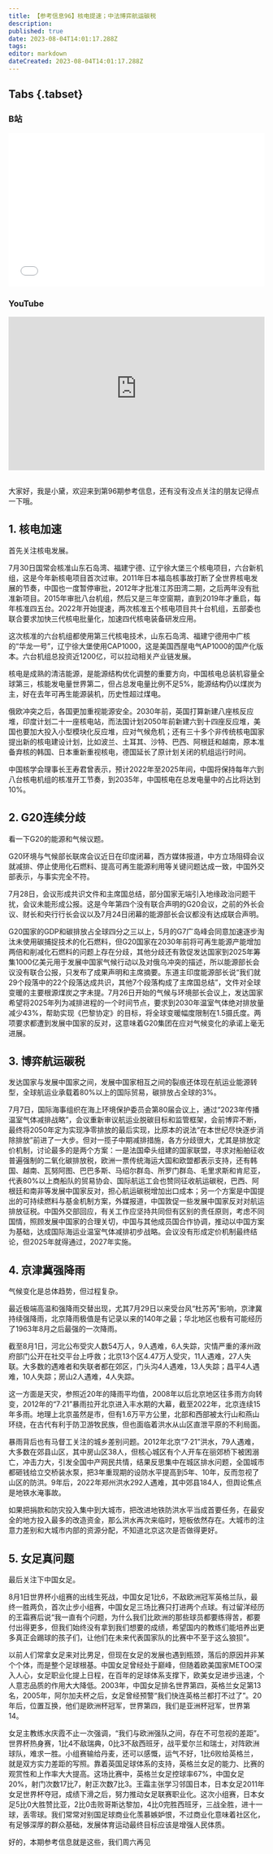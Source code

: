 ```yaml
---
title: 【参考信息96】核电提速；中法博弈航运碳税
description: 
published: true
date: 2023-08-04T14:01:17.288Z
tags: 
editor: markdown
dateCreated: 2023-08-04T14:01:17.288Z
---
```


## Tabs {.tabset}
### B站
<div style="position: relative; padding: 30% 45%;">
<iframe style="position: absolute; width: 100%; height: 100%; left: 0; top: 0;" src="//player.bilibili.com/player.html?&bvid=BV13j411r7jR&page=1&as_wide=1&high_quality=1&danmaku=1&autoplay=0" scrolling="no" border="0" frameborder="no" framespacing="0" allowfullscreen="true"></iframe>
</div>

### YouTube
<div style="position: relative; padding: 30% 45%;">
<iframe style="position: absolute; top: 0; left: 0; width: 100%; height: 100%;" src="https://www.youtube-nocookie.com/embed/YouTubeVID" title="YouTube video player" frameborder="0" allow="accelerometer; autoplay; clipboard-write; encrypted-media; gyroscope; picture-in-picture" allowfullscreen></iframe>
</div>

## 

大家好，我是小黛，欢迎来到第96期参考信息，还有没有没点关注的朋友记得点一下哦。

## 1. 核电加速

首先关注核电发展。

7月30日国常会核准山东石岛湾、福建宁德、辽宁徐大堡三个核电项目，六台新机组，这是今年新核电项目首次过审。2011年日本福岛核事故打断了全世界核电发展的节奏，中国也一度暂停审批，2012年才批准江苏田湾二期，之后两年没有批准新项目。2015年审批八台机组，然后又是三年空窗期，直到2019年才重启，每年核准四五台。2022年开始提速，两次核准五个核电项目共十台机组，五部委也联合要求加快三代核电批量化，加速四代核电装备研发应用。

这次核准的六台机组都使用第三代核电技术，山东石岛湾、福建宁德用中广核的“华龙一号”，辽宁徐大堡使用CAP1000，这是美国西屋电气AP1000的国产化版本。六台机组总投资近1200亿，可以拉动相关产业链发展。

核电是成熟的清洁能源，是能源结构优化调整的重要方向，中国核电总装机容量全球第三，核能发电量世界第二，但占总发电量比例不足5%，能源结构仍以煤炭为主，好在去年可再生能源装机，历史性超过煤电。

俄欧冲突之后，各国更加重视能源安全。2030年前，英国打算新建八座核反应堆，印度计划二十一座核电站，而法国计划2050年前新建六到十四座反应堆，美国也要加大投入小型模块化反应堆，应对气候危机；还有三十多个非传统核电国家提出新的核电建设计划，比如波兰、土耳其、沙特、巴西、阿根廷和越南，原本准备弃核的韩国、日本重新重视核电，德国延长了原计划关闭的机组运行时间。

中国核学会理事长王寿君曾表示，预计2022年至2025年间，中国将保持每年六到八台核电机组的核准开工节奏，到2035年，中国核电在总发电量中的占比将达到10%。

## 2. G20连续分歧

看一下G20的能源和气候议题。

G20环境与气候部长联席会议近日在印度闭幕，西方媒体报道，中方立场阻碍会议就减排、停止使用化石燃料、提高可再生能源利用等关键问题达成一致，中国外交部表示，与事实完全不符。

7月28日，会议形成共识文件和主席国总结，部分国家无端引入地缘政治问题干扰，会议未能形成公报。这是今年第四个没有联合声明的G20会议，之前的外长会议、财长和央行行长会议以及7月24日闭幕的能源部长会议都没有达成联合声明。

G20国家的GDP和碳排放占全球四分之三以上，5月的G7广岛峰会同意加速逐步淘汰未使用碳捕捉技术的化石燃料，但G20国家在2030年前将可再生能源产能增加两倍和削减化石燃料的问题上存在分歧，其他分歧还有敦促发达国家到2025年筹集1000亿美元用于发展中国家气候行动以及对俄乌冲突的描述，所以能源部长会议没有联合公报，只发布了成果声明和主席摘要。东道主印度能源部长说“我们就29个段落中的22个段落达成共识，其他7个段落构成了主席国总结”，文件对全球变暖的主要根源煤炭之字未提。7月26日开始的气候与环境部长会议上，发达国家希望将2025年列为减排进程的一个时间节点，要求到2030年温室气体绝对排放量减少43%，帮助实现《巴黎协定》的目标，将全球变暖幅度限制在1.5摄氏度。两项要求都遭到发展中国家的反对，这意味着G20集团在应对气候变化的承诺上毫无进展。

## 3. 博弈航运碳税

发达国家与发展中国家之间，发展中国家相互之间的裂痕还体现在航运业能源转型，全球航运业承载着80%以上的国际贸易，碳排放占全球的3%。

7月7日，国际海事组织在海上环境保护委员会第80届会议上，通过“2023年传播温室气体减排战略”，会议重新审议航运业脱碳目标和监管框架，会前博弈不断，最终将2050年定为实现净零排放的最后实现，比原本的说法“在本世纪尽快逐步消除排放”前进了一大步。但对一揽子中期减排措施，各方分歧很大，尤其是排放定价机制，讨论最多的是两个方案：一是法国牵头组建的国家联盟，寻求对船舶征收普遍强制的二氧化碳排放税，欧洲一票传统海运大国和欧盟都表示支持，还有韩国、越南、瓦努阿图、巴巴多斯、马绍尔群岛、所罗门群岛、毛里求斯和肯尼亚，代表80%以上商船队的贸易协会、国际航运工会也赞同征收航运碳税，巴西、阿根廷和南非等发展中国家反对，担心航运碳税增加出口成本；另一个方案是中国提出的可持续燃料与基金机制方案，外媒报道，中国敦促一些发展中国家反对对航运排放征税。中国外交部回应，有关工作应坚持共同但有区别的责任原则，考虑不同国情，照顾发展中国家的合理关切，中国与其他成员国合作协调，推动以中国方案为基础，达成国际海运业温室气体减排初步战略。会议没有形成定价机制最终结论，但2025年就得通过，2027年实施。

## 4. 京津冀强降雨

气候变化是总体趋势，但过程复杂。

最近极端高温和强降雨交替出现，尤其7月29日以来受台风“杜苏芮”影响，京津冀持续强降雨，北京降雨极值是有记录以来的140年之最；华北地区也极有可能经历了1963年8月之后最强的一次降雨。

截至8月1日，河北公布受灾人数54万人，9人遇难，6人失踪，灾情严重的涿州政府部门公开在社交平台上呼救；北京13个区4.47万人受灾，11人遇难，27人失联。大多数的遇难者和失联者都在郊区，门头沟4人遇难，13人失踪；昌平4人遇难，10人失踪；房山2人遇难，4人失踪。

这一方面是天灾，参照近20年的降雨平均值，2008年以后北京地区往多雨方向转变，2012年的“7·21”暴雨拉开北京进入丰水期的大幕，截至2022年，北京连续15年多雨。地理上北京虽然是市，但有1.6万平方公里，北部和西部被太行山和燕山环绕，在古代有利于防卫游牧民族，但也面临着洪水从山区直泄平原的不利局面。

暴雨背后也有马督工关注的城乡差别问题。2012年北京“7·21”洪水，79人遇难，大多数在郊县山区，其中房山区38人，但核心城区有个人开车在丽郊桥下被困溺亡，冲击力大，引发全国中产网民共情，结果反思集中在城区排水问题，全国城市都砸钱给立交桥装水泵，把3年重现期的设防水平提高到5年、10年，反而忽视了山区的防洪。9年后，2022年郑州洪水292人遇难，其中郊县184人，但舆论焦点是地铁水淹事故。

如果把捐款和防灾投入集中到大城市，把改进地铁防洪水平当成首要任务，在最安全的地方投入最多的改造资金，那么洪水再次来临时，短板依然存在。大城市的注意力差别和大城市内部的资源分配，不知道北京这次是否做得更好。

## 5. 女足真问题

最后关注下中国女足。

8月1日世界杯小组赛的出线生死战，中国女足1比6，不敌欧洲冠军英格兰队，最终一胜两负，首次止步小组赛，中国女足三场比赛只打进两个点球。有过留洋经历的王霜赛后说“我一直有个问题，为什么我们比欧洲的那些球员都要练得苦，都要付出得更多，但我们始终没有拿到我们想要的成绩，希望国内的教练们能培养出更多真正会踢球的孩子们，让他们在未来代表国家队的比赛中不至于这么狼狈”。

以前人们常拿女足来对比男足，但现在女足的发展也遇到瓶颈，落后的原因并非某个个体，而是整个足球根基。中国女足曾经处于巅峰，但随着欧美国家METOO深入人心，女足职业化提上日程，在百年的足球体系支撑下，欧美女足进步迅速，个人意志品质的作用大大降低。2003年，中国女足排名世界第四，英格兰女足第13名，2005年，阿尔加夫杯之后，女足曾经预警“我们快连英格兰都打不过了”。20年后，位置互换，他们是欧洲杯冠军，世界第四，我们是亚洲杯冠军，世界第14。

女足主教练水庆霞不止一次强调，“我们与欧洲强队之间，存在不可忽视的差距”。世界杯热身赛，1比4不敌瑞典，0比3不敌西班牙，战平爱尔兰和瑞士，对阵欧洲球队，难求一胜。小组赛输给丹麦，还可以感慨，运气不好，1比6败给英格兰，就是双方实力差距的写照。靠着英国足球体系的支持，英格兰女足的能力、比赛的观赏性和上作率大大提高。这场比赛中，英格兰女足控球率67%，中国女足20%，射门次数17比7，射正次数7比3。王霜主张学习邻国日本，日本女足2011年女足世界杯夺冠，成绩下滑之后，努力推动女足联赛职业化。这次小组赛，日本女足5比0大胜赞比亚，2比0击败哥斯达黎加，4比0完胜西班牙，三战全胜，进十一球，丢零球。我们常常对别国足球商业化羡慕嫉妒恨，不过商业化意味着社区化，有足够深厚的群众基础，发展体育运动最终目标应该是增强人民体质。

好的，本期参考信息就是这些，我们周六再见

